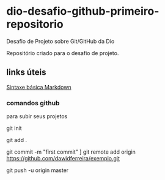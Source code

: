 # dio-desafio-github-primeiro-repositorio
Desafio de Projeto sobre Git/GitHub da Dio

Repositório criado para o desafio de projeto.

## links úteis 
[Sintaxe básica Markdown](https://www.markdownguide.org/)

### comandos github
para subir seus projetos

git init

git add .

git commit -m "first commit"
]
git remote add origin https://github.com/dawidferreira/exemplo.git

git push -u origin master
